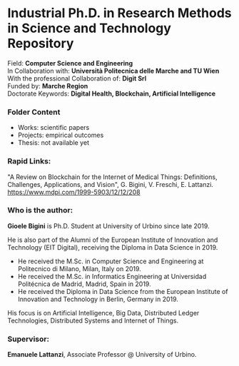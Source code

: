 # Industrial Ph.D. in Research Methods in Science and Technology Repository

Field: <b>Computer Science and Engineering</b><br>
In Collaboration with: <b>Università Politecnica delle Marche and TU Wien</b><br>
With the professional Collaboration of: <b>Digit Srl</b><br>
Funded by: <b>Marche Region</b><br>
Doctorate Keywords: <b>Digital Health, Blockchain, Artificial Intelligence</b>

### Folder Content
- Works: scientific papers
- Projects: empirical outcomes
- Thesis: not available yet

### Rapid Links:
"A Review on Blockchain for the Internet of Medical Things: Definitions, Challenges, Applications, and Vision", G. Bigini, V. Freschi, E. Lattanzi. https://www.mdpi.com/1999-5903/12/12/208

### Who is the author:
<b>Gioele Bigini</b> is Ph.D. Student at University of Urbino since late 2019. 

He is also part of the Alumni of the European Institute of Innovation and Technology (EIT Digital), receiving the Diploma in Data Science in 2019. 
- He received the M.Sc. in Computer Science and Engineering at Politecnico di Milano, Milan, Italy on 2019.
- He received the M.Sc. in Informatics Engineering at Universidad Politécnica de Madrid, Madrid, Spain in 2019. 
- He received the Diploma in Data Science from the European Institute of Innovation and Technology in Berlin, Germany in 2019. 

His focus is on Artificial Intelligence, Big Data, Distributed Ledger Technologies, Distributed Systems and Internet of Things.

### Supervisor:
<b>Emanuele Lattanzi</b>, Associate Professor @ University of Urbino.

